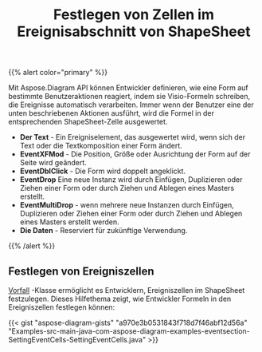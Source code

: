 ﻿---
title: Festlegen von Zellen im Ereignisabschnitt von ShapeSheet
type: docs
weight: 10
url: /de/java/setting-cells-in-the-event-section-of-shapesheet/
---
{{% alert color="primary" %}} 

Mit Aspose.Diagram API können Entwickler definieren, wie eine Form auf bestimmte Benutzeraktionen reagiert, indem sie Visio-Formeln schreiben, die Ereignisse automatisch verarbeiten. Immer wenn der Benutzer eine der unten beschriebenen Aktionen ausführt, wird die Formel in der entsprechenden ShapeSheet-Zelle ausgewertet.

- **Der Text** - Ein Ereigniselement, das ausgewertet wird, wenn sich der Text oder die Textkomposition einer Form ändert.
- **EventXFMod** - Die Position, Größe oder Ausrichtung der Form auf der Seite wird geändert.
- **EventDblClick** - Die Form wird doppelt angeklickt.
- **EventDrop** Eine neue Instanz wird durch Einfügen, Duplizieren oder Ziehen einer Form oder durch Ziehen und Ablegen eines Masters erstellt.
- **EventMultiDrop** - wenn mehrere neue Instanzen durch Einfügen, Duplizieren oder Ziehen einer Form oder durch Ziehen und Ablegen eines Masters erstellt werden.
- **Die Daten** - Reserviert für zukünftige Verwendung.

{{% /alert %}} 
## **Festlegen von Ereigniszellen**
[Vorfall](https://reference.aspose.com/diagram/java/com.aspose.diagram/event) -Klasse ermöglicht es Entwicklern, Ereigniszellen im ShapeSheet festzulegen. Dieses Hilfethema zeigt, wie Entwickler Formeln in den Ereigniszellen festlegen können:

{{< gist "aspose-diagram-gists" "a970e3b0531843f718d7f46abf12d56a" "Examples-src-main-java-com-aspose-diagram-examples-eventsection-SettingEventCells-SettingEventCells.java" >}}
